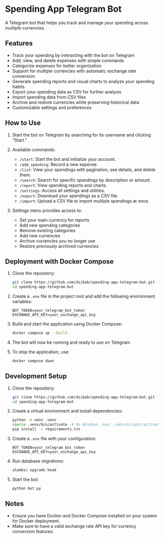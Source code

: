 # Spending App Telegram Bot

A Telegram bot that helps you track and manage your spending across multiple currencies.

## Features

- Track your spending by interacting with the bot on Telegram
- Add, view, and delete expenses with simple commands
- Categorize expenses for better organization
- Support for multiple currencies with automatic exchange rate conversion
- Generate spending reports and visual charts to analyze your spending habits
- Export your spending data as CSV for further analysis
- Import spending data from CSV files
- Archive and restore currencies while preserving historical data
- Customizable settings and preferences

## How to Use

1. Start the bot on Telegram by searching for its username and clicking "Start."
2. Available commands:
    - `/start`: Start the bot and initialize your account.
    - `/add_spending`: Record a new expense.
    - `/list`: View your spendings with pagination, see details, and delete them.
    - `/search`: Search for specific spendings by description or amount.
    - `/report`: View spending reports and charts.
    - `/settings`: Access all settings and utilities.
    - `/export`: Download your spendings as a CSV file.
    - `/import`: Upload a CSV file to import multiple spendings at once.

3. Settings menu provides access to:
    - Set your main currency for reports
    - Add new spending categories
    - Remove existing categories
    - Add new currencies
    - Archive currencies you no longer use
    - Restore previously archived currencies

## Deployment with Docker Compose

1. Clone the repository:
    ```bash
    git clone https://github.com/dzibab/spending-app-telegram-bot.git
    cd spending-app-telegram-bot
    ```

2. Create a `.env` file in the project root and add the following environment variables:
    ```
    BOT_TOKEN=your_telegram_bot_token
    EXCHANGE_API_KEY=your_exchange_api_key
    ```

3. Build and start the application using Docker Compose:
    ```bash
    docker compose up --build
    ```

4. The bot will now be running and ready to use on Telegram.

5. To stop the application, use:
    ```bash
    docker compose down
    ```

## Development Setup

1. Clone the repository:
    ```bash
    git clone https://github.com/dzibab/spending-app-telegram-bot.git
    cd spending-app-telegram-bot
    ```

2. Create a virtual environment and install dependencies:
    ```bash
    python -m venv .venv
    source .venv/bin/activate  # On Windows, use: .venv\Scripts\activate
    pip install -r requirements.txt
    ```

3. Create a `.env` file with your configuration:
    ```
    BOT_TOKEN=your_telegram_bot_token
    EXCHANGE_API_KEY=your_exchange_api_key
    ```

4. Run database migrations:
    ```bash
    alembic upgrade head
    ```

5. Start the bot:
    ```bash
    python bot.py
    ```

## Notes

- Ensure you have Docker and Docker Compose installed on your system for Docker deployment.
- Make sure to have a valid exchange rate API key for currency conversion features.
